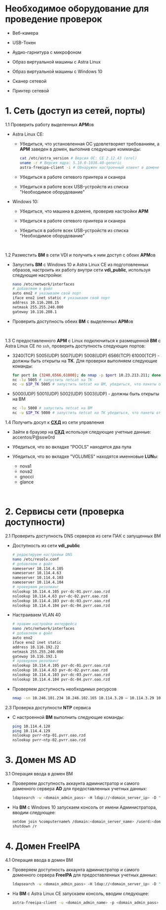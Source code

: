 # Необходимое оборудование для проведение проверок

- Веб-камера

- USB-Токен

- Аудио-гарнитура с микрофоном

- Образ виртуальной машины с Astra Linux 

- Образ виртуальной машины с Windows 10

- Сканер сетевой

- Принтер сетевой

# 1. Cеть (доступ из сетей, порты)

1.1 Проверить работу выделенных **АРМ**ов

- Astra Linux CE:

    - Убедиться, что установленная ОС удовлетворяет требованиям, а **АРМ** заведен в домен, выполнив следующие комманды:

        ```sh
        cat /etc/astra_version # Версия ОС: CE 2.12.43 (orel)
        uname -r # Версия ядра: 5.10.0-1038.40-generic
        astra-freeipa-client -i # Обнаружен настроенный клиент в домене <domain-name>
        ```

    - Убедиться в работе сетевого принтера и сканера

    - Убедиться в работе всех USB-устройств из списка "Необходимое оборудование"

- Windows 10:

    - Убедиться, что машина в домене, проверив настройки **АРМ**

    - Убедиться в работе сетевого принтера и сканера

    - Убедиться в работе всех USB-устройств из списка "Необходимое оборудование"

<br/>

1.2 Разместить **ВМ** в сети VDI и получить к ним доступ с обоих **АРМ**ов

- Запустить **ВМ** с Windows 10 и Astra Linux CE из подготовленных образов, настроить их работу внутри сети **vdi_public**, используя следующие настройки:

    ```sh
    nano /etc/network/interfaces
    # добавляем в файл
    auto eno2 # указываем свой порт
    iface eno2 inet static # указываем свой порт
    address 10.116.208.15
    netmask 255.255.240.000
    gateway 10.116.208.1
    ```

- Проверить доступность обеих **ВМ** с выделенных **АРМ**ов

<br/>

1.3 C предоставленного **АРМ** с Linux подключиться к размещенной **ВМ** c Astra Linux CE по `ssh`, проверить доступность следующих портов:

- 3240(TCP) 5005(UDP) 5007(UDP) 5008(UDP) 6566(TCP) 61000(TCP) - должны быть открыты на **ТК**. Для проверки выполняем следующие команды:

    ```sh
    for port in {3240,6566,61000}; do nmap -p $port 10.23.213.211; done
    nc -lu 5005 # запустить netcat на ТК
    nc -u $IP_TK 5005 # запустить netcat на ВМ, убедиться, что пакеты отправляются. Сделать тоже самое для остальных портов
    ```

- 5000(UDP) 5001(UDP) 5002(UDP) 5003(UDP) - должны быть открыты на ВМ

    ```sh
    nc -lu 5000 # запустить netcat на ВМ
    nc -u $IP_TK 5000 # запустить netcat на ТК убедиться, что пакеты отправляются. Сделать тоже самое для остальных портов
    ```

1.4 Получить досуп к [**СХД**](http://10.114.30.162) из сети управления

- Зайти в браузер на [**СХД**](http://10.114.30.162) используя следующие учетные данные: accentos/P@ssw0rd

- Убедиться, что во вкладке "POOLS" находятся два пула

- Убедиться, что во вкладке "VOLUMES" находятся именновые **LUN**ы:

    - nova1
    - nova2
    - gnocci
    - glance

<br/>

# 2. Cервисы сети (проверка доступности)

2.1 Проверить доступность DNS серверов из сети ПАК с запущенных ВМ

- Доступность из сети **vdi_public**

    ```sh
    # редактируем настройки DNS
    nano /etc/resolv.conf
    # добавляем в файл
    nameserver 10.114.4.105
    nameserver 10.114.4.63
    nameserver 10.114.4.103
    nameserver 10.114.4.104
    # проверяем резолвинг
    nslookup 10.114.4.105 pvr-dc-01.pvrr.oao.rzd
    nslookup 10.114.4.63 pvr-dc-02.pvrr.oao.rzd
    nslookup 10.114.4.103 pvr-dc-03.pvrr.oao.rzd
    nslookup 10.114.4.104 pvr-dc-04.pvrr.oao.rzd
    ```

- Настраиваем VLAN 40

    ```sh
    # правим настройки интерфейса
    nano /etc/network/interfaces
    # добавляем в файл
    auto eno2
    iface eno2 inet static
    address 10.116.192.22
    netmask 255.255.240.000
    gateway 10.116.192.1
    # проверяем резолвинг
    nslookup 10.114.4.105 pvr-dc-01.pvrr.oao.rzd
    nslookup 10.114.4.63 pvr-dc-02.pvrr.oao.rzd
    nslookup 10.114.4.103 pvr-dc-03.pvrr.oao.rzd
    nslookup 10.114.4.104 pvr-dc-04.pvrr.oao.rzd
    ```

- Проверяем доступность необходимых ресурсов

    ```sh
    nmap -sn 10.246.101.234 10.246.102.165 10.114.3.20 — 10.114.3.29 10.248.69.24 — 10.248.69.28 10.48.25.99 10.247.129.3 — 10.247.129.9 10.248.69.29
    ```

2.3 Проверка доступности **NTP** сервиса

- С настроенной **ВМ** выполнить следующие команды:

    ```sh
    ping 10.114.4.128
    ping 10.114.4.129
    nslookup pvrr-ntp-01.pvrr.oao.rzd 
    nslookup pvrr-ntp-02.pvrr.oao.rzd 
    ```

# 3. Домен MS AD

3.1 Операция ввода в домен ВМ

- Проверяем доступность аккаунта администратор и самого доменного сервера **AD** для предоставленных учетных данных:

    ```sh
    ldapsearch -w <domain_admin_pass> -H ldap://<domain_server_ip> -D "CN=<domain_admin_name>,OU=VIRAZH,OU=Служебные УЗП и ЭПС,OU=ЦКСВТ-АДМИН-ПРО,OU=ЦК СВТ,OU=Services,DC=msk,DC=oao,DC=rzd" -b "OU=VIRAZH,OU=Служебные УЗП и ЭПС,OU=ЦКСВТ-АДМИН-ПРО,OU=ЦК СВТ,OU=Services,DC=msk,DC=oao,DC=rzd" "(objectclass=*)" | grep result # код успешной работы запроса - result: 0 success
    ```

- На **ВМ** с Windows 10 запускаем консоль от имени Администратора, вводим следующее:

    ```sh
    netdom join %computername% /domain:<domain_server_name> /userd:<domain_admin_name>\administrator /passwordd:<domain_admin_pass>
    shutdown /r
    ```

# 4. Домен FreeIPA

4.1 Операция ввода в домен ВМ 

- Проверяем доступность аккаунта администратор и самого доменного сервера **FreeIPA** для предоставленных учетных данных:

    ```sh
    ldapsearch -w <domain_admin_pass> -H ldap://<domain_server_ip> -D "CN=<domain_admin_name>,OU=VIRAZH,OU=Служебные УЗП и ЭПС,OU=ЦКСВТ-АДМИН-ПРО,OU=ЦК СВТ,OU=Services,DC=msk,DC=oao,DC=rzd" -b "OU=VIRAZH,OU=Служебные УЗП и ЭПС,OU=ЦКСВТ-АДМИН-ПРО,OU=ЦК СВТ,OU=Services,DC=msk,DC=oao,DC=rzd" "(objectclass=*)" | grep result # код успешной работы запроса - result: 0 success
    ```

- На **ВМ** с Astra Linux CE запускаем консоль, вводим следующее:

    ```sh
    astra-freeipa-client -u <domain_admin_name> -p <domain_admin_pass> --par "--domain domain_server_name --server domain_server_name_1 --server domain_server_name_2" -y
    ```
